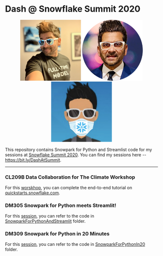 # Dash @ Snowflake Summit 2020

<p align="center">
  <img style="width: 200px;" src="assets/dash1.jpg">
  <img style="width: 200px;" src="assets/dash2.png">
  <img style="width: 200px;" src="assets/dash0.jpg">
</p>

This repository contains Snowpark for Python and Streamlist code for my sessions at [Snowflake Summit 2020](https://www.snowflake.com/summit/). You can find my sessions here -- https://bit.ly/DashAtSummit.
___

### CL209B Data Collaboration for The Climate Workshop

For this [worskhop](https://events.snowflake.com/summit/agenda/session/884581), you can complete the end-to-end tutorial on [quickstarts.snowflake.com](https://quickstarts.snowflake.com/guide/getting_started_with_snowpark_for_python_streamlit/index.html?index=..%2F..index#0).

### DM305 Snowpark for Python meets Streamlit!

For this [session](https://events.snowflake.com/summit/agenda/session/833987), you can refer to the code in [SnowparkForPythonAndStreamlit](SnowparkForPythonAndStreamlit) folder.

### DM309 Snowpark for Python in 20 Minutes

For this [session](https://events.snowflake.com/summit/agenda/session/884570), you can refer to the code in [SnowparkForPythonIn20](SnowparkForPythonIn20) folder.
